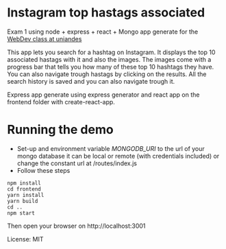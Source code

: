 # Instagram top hastags associated 

Exam 1 using node + express + react + Mongo app generate for the [WebDev class at uniandes](johnguerra.co/classes/webDevelopment_spring_2018/)

This app lets you search for a hashtag on Instagram. It displays the top 10 associated hastags with it and also the images. The images come with a progress bar that tells you how many of these top 10 hashtags they have. You can also navigate trough hastags by clicking on the results. All the search history is saved and you can also navigate trough it. 

Express app generate using express generator and react app on the frontend folder with create-react-app.

# Running the demo
  * Set-up and environment variable *MONGODB_URI* to the url of your mongo database it can be local or remote (with credentials included) or change the constant url at /routes/index.js
  * Follow these steps

```
npm install
cd frontend
yarn install
yarn build
cd ..
npm start
```
Then open your browser on http://localhost:3001

License: MIT



